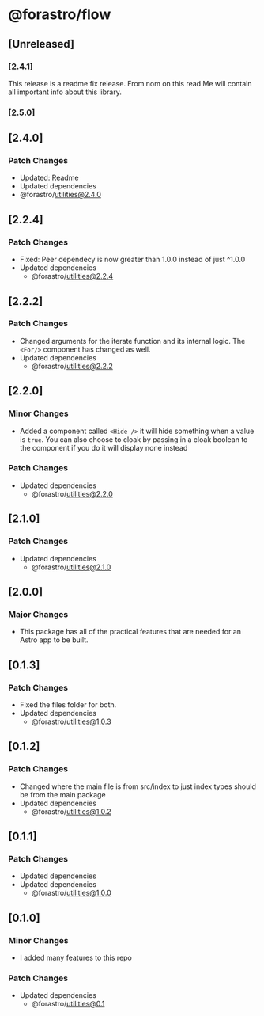 # @forastro/flow

## [Unreleased]

### [2.4.1]

This release is a readme fix release. From nom on this read Me will contain all important info about this library.

### [2.5.0]

## [2.4.0]

### Patch Changes

- Updated: Readme
- Updated dependencies
- @forastro/utilities@2.4.0

## [2.2.4]

### Patch Changes

- Fixed: Peer dependecy is now greater than 1.0.0 instead of just ^1.0.0
- Updated dependencies
  - @forastro/utilities@2.2.4

## [2.2.2]

### Patch Changes

- Changed arguments for the iterate function and its internal logic. The `<For/>` component has changed as well.
- Updated dependencies
  - @forastro/utilities@2.2.2

## [2.2.0]

### Minor Changes

- Added a component called `<Hide />` it will hide something when a value is `true`.
  You can also choose to cloak by passing in a cloak boolean to the component if you do it will display none instead

### Patch Changes

- Updated dependencies
  - @forastro/utilities@2.2.0

## [2.1.0]

### Patch Changes

- Updated dependencies
  - @forastro/utilities@2.1.0

## [2.0.0]

### Major Changes

- This package has all of the practical features that are needed for an Astro app to be built.

## [0.1.3]

### Patch Changes

- Fixed the files folder for both.
- Updated dependencies
  - @forastro/utilities@1.0.3

## [0.1.2]

### Patch Changes

- Changed where the main file is from src/index to just index types should be from the main package
- Updated dependencies
  - @forastro/utilities@1.0.2

## [0.1.1]

### Patch Changes

- Updated dependencies
- Updated dependencies
  - @forastro/utilities@1.0.0

## [0.1.0]

### Minor Changes

- I added many features to this repo

### Patch Changes

- Updated dependencies
  - @forastro/utilities@0.1
